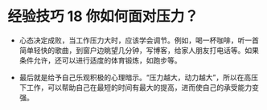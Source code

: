 # 经验技巧 18 你如何面对压力？

- 心态决定成败，当工作压力大时，应该学会调节。例如，喝一杯咖啡，听一首简单轻快的歌曲，到窗户边眺望几分钟，写博客，给家人朋友打电话等。如果条件允许，还可以进行适度的体育锻炼，如跑步等。

- 最后就是给予自己乐观积极的心理暗示。​“压力越大，动力越大”​，所以在高压下工作，可以帮助自己在最短的时间有最大的提高，进而使自己的承受能力变强。
